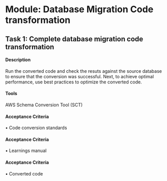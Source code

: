 
# Module: Database Migration Code transformation
## Task 1: Complete database migration code transformation
#### Description
Run the converted code and check the resuts against the source database to ensure that the conversion was successful. Next, to achieve optimal performance, use best practices to optimize the converted code.

#### Tools
AWS Schema Conversion Tool (SCT) 
#### Acceptance Criteria
• Code conversion standards
#### Acceptance Criteria
• Learnings manual
#### Acceptance Criteria
• Converted code